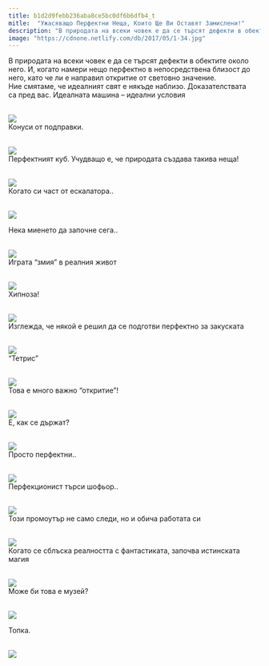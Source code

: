 ```yaml
---
title: b1d2d9febb236aba8ce5bc0df6b6dfb4_t
mitle:  "Ужасяващо Перфектни Неща, Които Ще Ви Оставят Замислени!"
description: "В природата на всеки човек е да се търсят дефекти в обектите около него. И, когато намери нещо перфектно в непосредствена близост до него, като че ли е направил откр�"
image: "https://cdnone.netlify.com/db/2017/05/1-34.jpg"
---
```


 <p>В природата на всеки човек е да се търсят дефекти в обектите около него. И, когато намери нещо перфектно в непосредствена близост до него, като че ли е направил откритие от световно значение. Ние смятаме, че идеалният свят е някъде наблизо. Доказателствата са пред вас. Идеалната машина – идеални условия</p>       <p> <br/><img src="https://cdnone.netlify.com/db/2017/05/1-34.jpg"/><br/> Конуси от подправки.</p> <p> <br/><img src="https://cdnone.netlify.com/db/2017/05/2-31.jpg"/><br/> Перфектният куб. Учудващо е, че природата създава такива неща!</p> <p> <br/><img src="https://cdnone.netlify.com/db/2017/05/3-28.jpg"/><br/> Когато си част от ескалатора..</p>      <p> <br/><img src="https://cdnone.netlify.com/db/2017/05/4-25.jpg"/><br/></p> <p> Нека миенето да започне сега..</p> <p> <br/><img src="https://cdnone.netlify.com/db/2017/05/5-29.jpg"/><br/> Играта “змия” в реалния живот</p> <p> <br/><img src="https://cdnone.netlify.com/db/2017/05/6-28.jpg"/><br/> Хипноза!</p>      <p> <br/><img src="https://cdnone.netlify.com/db/2017/05/7-27.jpg"/><br/> Изглежда, че някой е решил да се подготви перфектно за закуската</p> <p> <br/><img src="https://cdnone.netlify.com/db/2017/05/8-28.jpg"/><br/> “Тетрис”</p> <p> <br/><img src="https://cdnone.netlify.com/db/2017/05/9-27.jpg"/><br/> Това е много важно “откритие”!</p> <p> <br/><img src="https://cdnone.netlify.com/db/2017/05/10-25.jpg"/><br/> Е, как се държат?</p> <p> <br/><img src="https://cdnone.netlify.com/db/2017/05/11-24.jpg"/><br/> Просто перфектни..</p> <p> <br/><img src="https://cdnone.netlify.com/db/2017/05/12-23.jpg"/><br/> Перфекционист търси шофьор..</p>      <p> <br/><img src="https://cdnone.netlify.com/db/2017/05/13-20.jpg"/><br/> Този промоутър не само следи, но и обича работата си</p> <p> <br/><img src="https://cdnone.netlify.com/db/2017/05/14-20.jpg"/><br/> Когато се сблъска реалността с фантастиката, започва истинската магия</p> <p> <br/><img src="https://cdnone.netlify.com/db/2017/05/15-15.jpg"/><br/> Може би това е музей?</p> <p> <br/><img src="https://cdnone.netlify.com/db/2017/05/16-12.jpg"/><br/></p>      <p> Топка.</p> <p> <br/><img src="https://cdnone.netlify.com/db/2017/05/17-11.jpg"/><br/></p>       